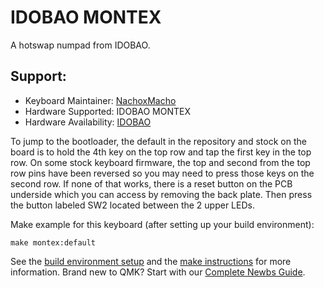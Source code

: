# IDOBAO MONTEX

A hotswap numpad from IDOBAO.
    
## Support:

* Keyboard Maintainer: [NachoxMacho](https://github.com/NachoxMacho)
* Hardware Supported: IDOBAO MONTEX
* Hardware Availability: [IDOBAO](https://www.idobao.net/products/ldobao-montex-pad-hot-swappable-mechanical-keyboard-kit)


To jump to the bootloader, the default in the repository and stock on the board is to hold the 4th key on the top row and tap the first key in the top row. 
On some stock keyboard firmware, the top and second from the top row pins have been reversed so you may need to press those keys on the second row.
If none of that works, there is a reset button on the PCB underside which you can access by removing the back plate.
Then press the button labeled SW2 located between the 2 upper LEDs.

Make example for this keyboard (after setting up your build environment):

    make montex:default

See the [build environment setup](https://docs.qmk.fm/#/getting_started_build_tools) and the [make instructions](https://docs.qmk.fm/#/getting_started_make_guide) for more information. Brand new to QMK? Start with our [Complete Newbs Guide](https://docs.qmk.fm/#/newbs).
